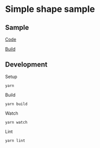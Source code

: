 # Simple shape sample

## Sample
[Code](src/index.ts)

[Build](https://antonovsergey2211.github.io/jeng/samples/shape-simple/build/)

## Development
Setup
```shell
yarn
```
Build
```shell
yarn build
```
Watch
```shell
yarn watch
```
Lint
```shell
yarn lint
```

